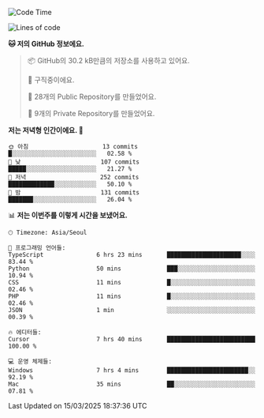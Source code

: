   <!--START_SECTION:waka-->
![Code Time](http://img.shields.io/badge/Code%20Time-1%2C023%20hrs%207%20mins-blue)

![Lines of code](https://img.shields.io/badge/%EC%A0%80%EB%8A%94%20%EC%97%AC%ED%83%9C%EA%B9%8C%EC%A7%80%20-794.9%20thousand%20%EC%A4%84%EC%9D%98%20%EC%BD%94%EB%93%9C%EB%A5%BC%20%EC%9E%91%EC%84%B1%ED%96%88%EC%96%B4%EC%9A%94.-blue)

**🐱 저의 GitHub 정보에요.** 

> 📦 GitHub의 30.2 kB만큼의 저장소를 사용하고 있어요. 
 > 
> 💼 구직중이에요.
 > 
> 📜 28개의 Public Repository를 만들었어요. 
 > 
> 🔑 9개의 Private Repository를 만들었어요. 
 > 
**저는 저녁형 인간이에요. 🦉** 

```text
🌞 아침                     13 commits          █░░░░░░░░░░░░░░░░░░░░░░░░   02.58 % 
🌆 낮　                     107 commits         █████░░░░░░░░░░░░░░░░░░░░   21.27 % 
🌃 저녁                     252 commits         █████████████░░░░░░░░░░░░   50.10 % 
🌙 밤　                     131 commits         ███████░░░░░░░░░░░░░░░░░░   26.04 % 
```


📊 **저는 이번주를 이렇게 시간을 보냈어요.** 

```text
🕑︎ Timezone: Asia/Seoul

💬 프로그래밍 언어들: 
TypeScript               6 hrs 23 mins       █████████████████████░░░░   83.44 % 
Python                   50 mins             ███░░░░░░░░░░░░░░░░░░░░░░   10.94 % 
CSS                      11 mins             █░░░░░░░░░░░░░░░░░░░░░░░░   02.46 % 
PHP                      11 mins             █░░░░░░░░░░░░░░░░░░░░░░░░   02.46 % 
JSON                     1 min               ░░░░░░░░░░░░░░░░░░░░░░░░░   00.39 % 

🔥 에디터들: 
Cursor                   7 hrs 40 mins       █████████████████████████   100.00 % 

💻 운영 체제들: 
Windows                  7 hrs 4 mins        ███████████████████████░░   92.19 % 
Mac                      35 mins             ██░░░░░░░░░░░░░░░░░░░░░░░   07.81 % 
```


 Last Updated on 15/03/2025 18:37:36 UTC
<!--END_SECTION:waka-->
